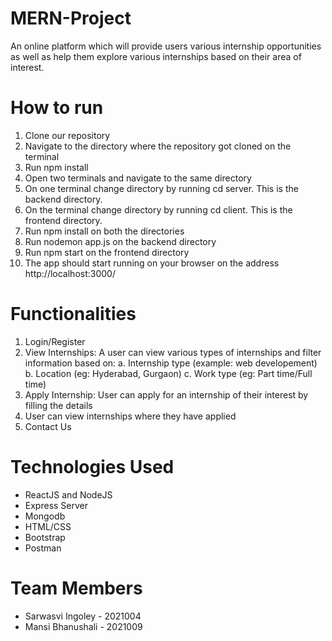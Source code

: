 ﻿# MERN-Project
An online platform which will provide users various internship opportunities as well as help them explore various internships based on their area of interest. 

# How to run
1. Clone our repository
2. Navigate to the directory where the repository got cloned on the terminal
3. Run npm install
4. Open two terminals and navigate to the same directory
5. On one terminal change directory by running cd server. This is the backend directory.  
6. On the terminal change directory by running cd client. This is the frontend directory. 
7. Run npm install on both the directories
8. Run nodemon app.js on the backend directory
9. Run npm start on the frontend directory
10. The app should start running on your browser on the address http://localhost:3000/

# Functionalities
1. Login/Register
2. View Internships: A user can view various types of internships and filter information based on:
    a. Internship type (example: web developement)
    b. Location (eg: Hyderabad, Gurgaon)
    c. Work type (eg: Part time/Full time)
3. Apply Internship: User can apply for an internship of their interest by filling the details 
4. User can view internships where they have applied
5. Contact Us

# Technologies Used
* ReactJS and NodeJS
* Express Server
* Mongodb
* HTML/CSS
* Bootstrap
* Postman

# Team Members
* Sarwasvi Ingoley - 2021004    
* Mansi Bhanushali - 2021009
